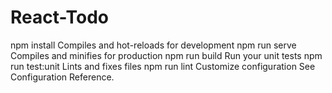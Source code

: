 # React-Todo
npm install
Compiles and hot-reloads for development
npm run serve
Compiles and minifies for production
npm run build
Run your unit tests
npm run test:unit
Lints and fixes files
npm run lint
Customize configuration
See Configuration Reference.
